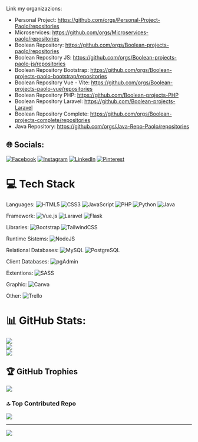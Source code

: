 Link my organizazions:
- Personal Project: https://github.com/orgs/Personal-Project-Paolo/repositories
- Microservices: https://github.com/orgs/Microservices-paolo/repositories
- Boolean Repository: https://github.com/orgs/Boolean-projects-paolo/repositories
- Boolean Repository JS: https://github.com/orgs/Boolean-projects-paolo-js/repositories
- Boolean Repository Bootstrap: https://github.com/orgs/Boolean-projects-paolo-bootstrap/repositories
- Boolean Repository Vue - Vite: https://github.com/orgs/Boolean-projects-paolo-vue/repositories
- Boolean Repository PHP: https://github.com/Boolean-projects-PHP
- Boolean Repository Laravel: https://github.com/Boolean-projects-Laravel
- Boolean Repository Complete: https://github.com/orgs/Boolean-projects-complete/repositories
- Java Repository: https://github.com/orgs/Java-Repo-Paolo/repositories

## 🌐 Socials:
[![Facebook](https://img.shields.io/badge/Facebook-%231877F2.svg?logo=Facebook&logoColor=white)](https://facebook.com/paolo.falco.16) [![Instagram](https://img.shields.io/badge/Instagram-%23E4405F.svg?logo=Instagram&logoColor=white)](https://instagram.com/paolo.falco96) [![LinkedIn](https://img.shields.io/badge/LinkedIn-%230077B5.svg?logo=linkedin&logoColor=white)](https://linkedin.com/in/paolo-falco) [![Pinterest](https://img.shields.io/badge/Pinterest-%23E60023.svg?logo=Pinterest&logoColor=white)](https://pinterest.com/paolofalco96) 


# 💻 Tech Stack

Languages:
![HTML5](https://img.shields.io/badge/html5-%23E34F26.svg?style=for-the-badge&logo=html5&logoColor=white) ![CSS3](https://img.shields.io/badge/css3-%231572B6.svg?style=for-the-badge&logo=css3&logoColor=white) ![JavaScript](https://img.shields.io/badge/javascript-%23323330.svg?style=for-the-badge&logo=javascript&logoColor=%23F7DF1E) ![PHP](https://img.shields.io/badge/php-%23777BB4.svg?style=for-the-badge&logo=php&logoColor=white) ![Python](https://img.shields.io/badge/Python-%233776AB.svg?style=for-the-badge&logo=Python&logoColor=white) ![Java](https://img.shields.io/badge/Java-%23ED8B00.svg?style=for-the-badge&logo=Java&logoColor=white)

Framework:
![Vue.js](https://img.shields.io/badge/vuejs-%2335495e.svg?style=for-the-badge&logo=vuedotjs&logoColor=%234FC08D) ![Laravel](https://img.shields.io/badge/Laravel-%23FF2D20.svg?style=for-the-badge&logo=Laravel&logoColor=white) ![Flask](https://img.shields.io/badge/Flask-%23000.svg?style=for-the-badge&logo=Flask&logoColor=white)

Libraries:
![Bootstrap](https://img.shields.io/badge/bootstrap-%23563D7C.svg?style=for-the-badge&logo=bootstrap&logoColor=white) ![TailwindCSS](https://img.shields.io/badge/tailwindcss-%2338B2AC.svg?style=for-the-badge&logo=tailwind-css&logoColor=white) 

Runtime Sistems:
![NodeJS](https://img.shields.io/badge/node.js-6DA55F?style=for-the-badge&logo=node.js&logoColor=white)   

Relational Databases:
![MySQL](https://img.shields.io/badge/mysql-%2300f.svg?style=for-the-badge&logo=mysql&logoColor=white) ![PostgreSQL](https://img.shields.io/badge/PostgreSQL-%23336791.svg?style=for-the-badge&logo=PostgreSQL&logoColor=white)

Client Databases:
![pgAdmin](https://img.shields.io/badge/pgAdmin-%23336791.svg?style=for-the-badge&logo=pgAdmin&logoColor=white)

Extentions:
![SASS](https://img.shields.io/badge/SASS-hotpink.svg?style=for-the-badge&logo=SASS&logoColor=white) 

Graphic:
![Canva](https://img.shields.io/badge/Canva-%2300C4CC.svg?style=for-the-badge&logo=Canva&logoColor=white) 

Other:
![Trello](https://img.shields.io/badge/Trello-%23026AA7.svg?style=for-the-badge&logo=Trello&logoColor=white)


# 📊 GitHub Stats:
![](https://github-readme-stats.vercel.app/api?username=Paolo96700&theme=blue-green&hide_border=false&include_all_commits=false&count_private=false)<br/>
![](https://github-readme-streak-stats.herokuapp.com/?user=Paolo96700&theme=blue-green&hide_border=false)<br/>
![](https://github-readme-stats.vercel.app/api/top-langs/?username=Paolo96700&theme=blue-green&hide_border=false&include_all_commits=false&count_private=false&layout=compact)

## 🏆 GitHub Trophies
![](https://github-profile-trophy.vercel.app/?username=Paolo96700&theme=dracula&no-frame=false&no-bg=true&margin-w=4)

### 🔝 Top Contributed Repo
![](https://github-contributor-stats.vercel.app/api?username=Paolo96700&limit=5&theme=dracula&combine_all_yearly_contributions=true)

---
[![](https://visitcount.itsvg.in/api?id=Paolo96700&icon=1&color=4)](https://visitcount.itsvg.in)

<!-- Proudly created with GPRM ( https://gprm.itsvg.in ) -->



